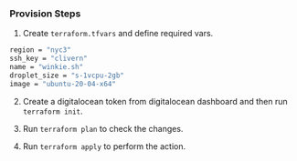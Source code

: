 ### Provision Steps

1. Create `terraform.tfvars` and define required vars.

```bash
region = "nyc3"
ssh_key = "clivern"
name = "winkie.sh"
droplet_size = "s-1vcpu-2gb"
image = "ubuntu-20-04-x64"
```

2. Create a digitalocean token from digitalocean dashboard and then run `terraform init`.

3. Run `terraform plan` to check the changes.

4. Run `terraform apply` to perform the action.
